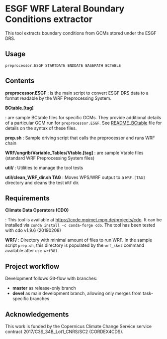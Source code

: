 ESGF WRF Lateral Boundary Conditions extractor
==============================================

This tool extracts boundary conditions from GCMs stored under the ESGF DRS.

Usage
-----

`preprocessor.ESGF STARTDATE ENDDATE BASEPATH BCTABLE`

Contents
--------

**preprocessor.ESGF**
:  is the main script to convert ESGF DRS data to a format readable by the WRF Preprocessing System.

**BCtable.[tag]**

:  are sample BCtable files for specific GCMs. They provide additional details
   of a particular GCM run for `preprocessor.ESGF`. See
   [README_BCtable](README_BCtable.md) file for details on the syntax of these
   files.

**prep.sh**
:  Sample driving script that calls the preprocessor and runs WRF chain

**WRF/ungrib/Variable_Tables/Vtable.[tag]**
:  are sample Vtable files (standard WRF Preprocessing System files)

**util/**
:  Utilities to manage the tool tests

**util/clean_WRF_dir.sh TAG**
:  Moves WPS/WRF output to a `WRF.[TAG]` directory and cleans the test `WRF` dir.

Requirements
------------

**Climate Data Operators (CDO)**

:  This tool is available at https://code.mpimet.mpg.de/projects/cdo. It can be
   installed via `conda install -c conda-forge cdo`. The tool has been tested
   with cdo v1.9.6 (20190208)

**WRF/**
:  Directory with minimal amount of files to run WRF.  In the sample script
   `prep.sh`, this directory is populated by the `wrf_skel` command available
   after `use wrf381`.


Project workflow
----------------
Development follows Git-flow with branches:

 * __master__ as release-only branch
 * __devel__ as main development branch, allowing only merges from task-specific branches

Acknowledgements
----------------

This work is funded by the Copernicus Climate Change Service service contract
2017/C3S_34B_Lot1_CNRS/SC2 (CORDEX4CDS).
